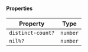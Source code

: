 #### Properties

| Property                                      | Type     |
| --------------------------------------------- | -------- |
| <a id="distinct-count"></a> `distinct-count?` | `number` |
| <a id="nil"></a> `nil%?`                      | `number` |
